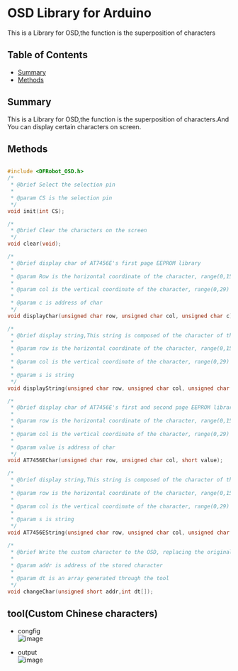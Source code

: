 # OSD Library for Arduino
This is a Library for OSD,the function is the superposition of characters
## Table of Contents

* [Summary](#summary)
* [Methods](#methods)

<snippet>
<content>

## Summary
This is a Library for OSD,the function is the superposition of characters.And You can display certain characters on screen.

## Methods

```C++

#include <DFRobot_OSD.h>
/*
 * @brief Select the selection pin
 *
 * @param CS is the selection pin
 */
void init(int CS);

/*
 * @brief Clear the characters on the screen
 */
void clear(void);

/*
 * @brief display char of AT7456E's first page EEPROM library
 *
 * @param Row is the horizontal coordinate of the character, range(0,15)
 *
 * @param col is the vertical coordinate of the character, range(0,29)
 *
 * @param c is address of char
 */
void displayChar(unsigned char row, unsigned char col, unsigned char c);

/*
 * @brief display string,This string is composed of the character of the first page EEPROM font of AT7456E
 *
 * @param row is the horizontal coordinate of the character, range(0,15)
 *
 * @param col is the vertical coordinate of the character, range(0,29)
 *
 * @param s is string
 */
void displayString(unsigned char row, unsigned char col, unsigned char *s); 

/*
 * @brief display char of AT7456E's first and second page EEPROM library
 *
 * @param row is the horizontal coordinate of the character, range(0,15)
 *
 * @param col is the vertical coordinate of the character, range(0,29)
 *
 * @param value is address of char
 */
void AT7456EChar(unsigned char row, unsigned char col, short value);

/*
 * @brief display string,This string is composed of the character of the all of character in EEPROM font of AT7456E,the speed is slower than displayString
 *
 * @param row is the horizontal coordinate of the character, range(0,15)
 *
 * @param col is the vertical coordinate of the character, range(0,29)
 *
 * @param s is string
 */
void AT7456EString(unsigned char row, unsigned char col, unsigned char *s);

/*
 * @brief Write the custom character to the OSD, replacing the original character
 *
 * @param addr is address of the stored character
 *
 * @param dt is an array generated through the tool
 */
void changeChar(unsigned short addr,int dt[]);

```
## tool(Custom Chinese characters)
* congfig <br>
![image](https://github.com/DFRobot/DFRobot_OSD/blob/master/image/config.png)

* output <br>
![image](https://github.com/DFRobot/DFRobot_OSD/blob/master/image/putout.png)

